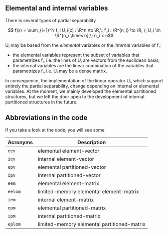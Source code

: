## Elemental and internal variables

There is several types of partial separability
```math
  f(x) = \sum_{i=1}^N f_i U_i(x) : \R^n \to \R,\; f_i : \R^{n_i} \to \R, \; U_i \in \R^{n_i \times n},\; n_i < n
```
Uᵢ may be based from the *elemental* variables or the *internal* variables of fᵢ:
- the elemental variables represent the subset of variables that parametrizes fᵢ, i.e. the lines of Uᵢ are vectors from the euclidean basis;
- the internal variables are the linear combination of the variables that parametrizes fᵢ, i.e. Uᵢ may be a dense matrix.

In consequence, the implementation of the linear operator Uᵢ, which support entirely the partial separability, change depending on internal or elemental variables.
At the moment, we mainly developed the elemental partitioned structures, but we left the door open to the development of internal partitioned structures in the future.

## Abbreviations in the code
If you take a look at the code, you will see some

Acronyms  | Description
----------|------------
`eev`     | elemental element-vector
`iev`     | internal element-vector
`epv`     | elemental partitioned-vector
`ipv`     | internal partitioned-vector
`eem`     | elemental element-matrix
`eelom`   | limited-memory elemental element-matrix
`iem`     | internal element-matrix
`epm`     | elemental partitioned-matrix
`ipm`     | internal partitioned-matrix
`eplom`   | limited-memory elemental partitioned-matrix